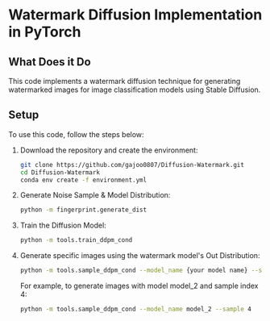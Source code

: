 # Watermark Diffusion Implementation in PyTorch

## What Does it Do
This code implements a watermark diffusion technique for generating watermarked images for image classification models using Stable Diffusion.

## Setup

To use this code, follow the steps below:

1. Download the repository and create the environment:
    ```bash
    git clone https://github.com/gajoo0807/Diffusion-Watermark.git
    cd Diffusion-Watermark
    conda env create -f environment.yml
    ```

2. Generate Noise Sample & Model Distribution:
    ```bash
    python -m fingerprint.generate_dist
    ```

3. Train the Diffusion Model:
    ```bash
    python -m tools.train_ddpm_cond
    ```

4. Generate specific images using the watermark model's Out Distribution:
    ```bash
    python -m tools.sample_ddpm_cond --model_name {your model name} --sample {sample index you want to inference}
    ```
    For example, to generate images with model model_2 and sample index 4:
    ```bash
    python -m tools.sample_ddpm_cond --model_name model_2 --sample 4
    ```

